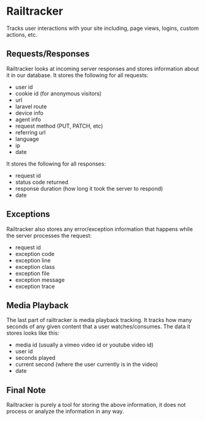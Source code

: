 # Railtracker

Tracks user interactions with your site including, page views, logins, custom actions, etc.

## Requests/Responses

Railtracker looks at incoming server responses and stores information about it in our database. 
It stores the following for all requests:

- user id
- cookie id (for anonymous visitors)
- url
- laravel route
- device info
- agent info
- request method (PUT, PATCH, etc)
- referring url
- language
- ip
- date

It stores the following for all responses:

- request id
- status code returned
- response duration (how long it took the server to respond)
- date

## Exceptions

Railtracker also stores any error/exception information that happens while the server processes the request:

- request id
- exception code
- exception line
- exception class
- exception file
- exception message
- exception trace


## Media Playback

The last part of railtracker is media playback tracking. It tracks how many seconds of any given content that a user watches/consumes. The data it stores looks like this:

- media id (usually a vimeo video id or youtube video id)
- user id
- seconds played
- current second (where the user currently is in the video)
- date

## Final Note

Railtracker is purely a tool for storing the above information, it does not process or analyze the information in any way.
